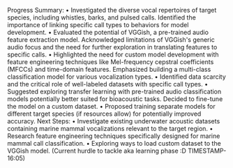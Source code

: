 Progress Summary:
•	Investigated the diverse vocal repertoires of target species, including whistles, barks, and pulsed calls. Identified the importance of linking specific call types to behaviors for model development.
•	Evaluated the potential of VGGish, a pre-trained audio feature extraction model. Acknowledged limitations of VGGish's generic audio focus and the need for further exploration in translating features to specific calls.
•	Highlighted the need for custom model development with feature engineering techniques like Mel-frequency cepstral coefficients (MFCCs) and time-domain features. Emphasized building a multi-class classification model for various vocalization types.
•	Identified data scarcity and the critical role of well-labeled datasets with specific call types.
•	Suggested exploring transfer learning with pre-trained audio classification models potentially better suited for bioacoustic tasks. Decided to fine-tune the model on a custom dataset.
•	Proposed training separate models for different target species (if resources allow) for potentially improved accuracy.
Next Steps:
•	Investigate existing underwater acoustic datasets containing marine mammal vocalizations relevant to the target region.
•	Research feature engineering techniques specifically designed for marine mammal call classification.
•	Exploring ways to load custom dataset to the VGGish model. (Current hurdle to tackle aka learning phase :D  TIMESTAMP-16:05)
